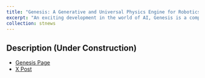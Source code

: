 ```yaml
---
title: "Genesis: A Generative and Universal Physics Engine for Robotics and Beyond "
excerpt: "An exciting development in the world of AI, Genesis is a comprehensive physics simulation platform designed for general purpose Robotics, Embodied AI, & Physical AI applications."
collection: stnews
---
```


## Description (Under Construction)
- [Genesis Page](https://genesis-embodied-ai.github.io/)
- [X Post](https://x.com/zhou_xian_/status/1869511650782658846)

